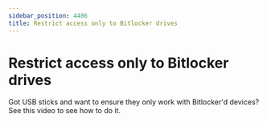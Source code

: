 ```yaml
---
sidebar_position: 4486
title: Restrict access only to Bitlocker drives
---
```


# Restrict access only to Bitlocker drives

Got USB sticks and want to ensure they only work with Bitlocker'd devices? See this video to see how to do it.